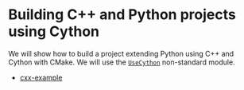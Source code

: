 # Building C++ and Python projects using Cython

We will show how to build a project extending Python using C++ and Cython with CMake.
We will use the [`UseCython`] non-standard module.

[`UseCython`]: https://github.com/thewtex/cython-cmake-example/tree/master/cmake


- [cxx-example](cxx-example/)
